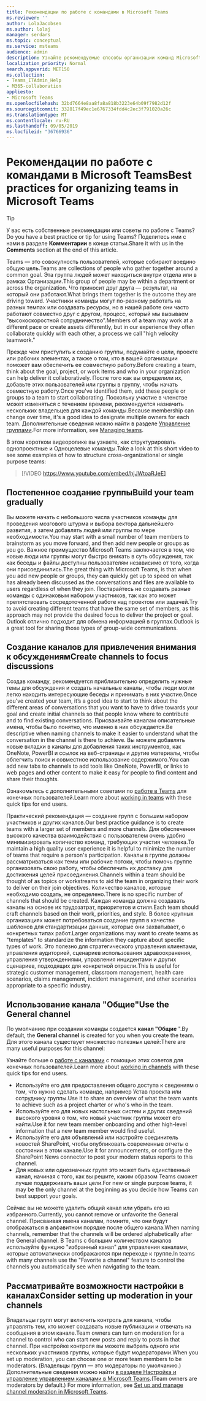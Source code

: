 ```yaml
---
title: Рекомендации по работе с командами в Microsoft Teams
ms.reviewer: ''
author: LolaJacobsen
ms.author: lolaj
manager: serdars
ms.topic: conceptual
ms.service: msteams
audience: admin
description: Узнайте рекомендуемые способы организации команд Microsoft Teams в соответствии с потребностями вашей организации.
localization_priority: Normal
search.appverid: MET150
ms.collection:
- Teams_ITAdmin_Help
- M365-collaboration
appliesto:
- Microsoft Teams
ms.openlocfilehash: 32bd7664e8aa8fa8a818b3223e64b09f7982d12f
ms.sourcegitcommit: 332817f49ec1e6767334fdd4c2ec3f791020a26c
ms.translationtype: MT
ms.contentlocale: ru-RU
ms.lasthandoff: 09/05/2019
ms.locfileid: "36766936"
---
```

<a name="best-practices-for-organizing-teams-in-microsoft-teams"></a><span data-ttu-id="47125-103">Рекомендации по работе с командами в Microsoft Teams</span><span class="sxs-lookup"><span data-stu-id="47125-103">Best practices for organizing teams in Microsoft Teams</span></span>
======================================================

> [!TIP]
> <span data-ttu-id="47125-104">У вас есть собственные рекомендации или советы по работе с Teams?</span><span class="sxs-lookup"><span data-stu-id="47125-104">Do you have a best practice or tip for using Teams?</span></span> <span data-ttu-id="47125-105">Поделитесь ими с нами в разделе **Комментарии** в конце статьи.</span><span class="sxs-lookup"><span data-stu-id="47125-105">Share it with us in the **Comments** section at the end of this article.</span></span>

<span data-ttu-id="47125-106">Teams — это совокупность пользователей, которые собирают воедино общую цель.</span><span class="sxs-lookup"><span data-stu-id="47125-106">Teams are collections of people who gather together around a common goal.</span></span> <span data-ttu-id="47125-107">Эта группа людей может находиться внутри отдела или в рамках Организации.</span><span class="sxs-lookup"><span data-stu-id="47125-107">This group of people may be within a department or across the organization.</span></span> <span data-ttu-id="47125-108">Что приносит друг друга — результат, на который они работают.</span><span class="sxs-lookup"><span data-stu-id="47125-108">What brings them together is the outcome they are driving toward.</span></span> <span data-ttu-id="47125-109">Участники команды могут по-разному работать на разных темпах или создавать ресурсы, но в нашей работе они часто работают совместно друг с другом, процесс, который мы вызываем "высокоскоростной сотрудничество".</span><span class="sxs-lookup"><span data-stu-id="47125-109">Members of a team may work at a different pace or create assets differently, but in our experience they often collaborate quickly with each other, a process we call "high velocity teamwork."</span></span>  

<span data-ttu-id="47125-110">Прежде чем приступить к созданию группы, подумайте о цели, проекте или рабочих элементах, а также о том, кто в вашей организации поможет вам обеспечить ее совместную работу.</span><span class="sxs-lookup"><span data-stu-id="47125-110">Before creating a team, think about the goal, project, or work items and who in your organization can help deliver it collaboratively.</span></span> <span data-ttu-id="47125-111">После того как вы определили их, добавьте этих пользователей или группы в группу, чтобы начать совместную работу.</span><span class="sxs-lookup"><span data-stu-id="47125-111">Once you've identified them, add these people or groups to a team to start collaborating.</span></span> <span data-ttu-id="47125-112">Поскольку участие в членстве может изменяться с течением времени, рекомендуется назначить нескольких владельцев для каждой команды.</span><span class="sxs-lookup"><span data-stu-id="47125-112">Because membership can change over time, it's a good idea to designate multiple owners for each team.</span></span> <span data-ttu-id="47125-113">Дополнительные сведения можно найти в разделе [Управление группами](https://support.office.com/article/Teams-and-Channels-df38ae23-8f85-46d3-b071-cb11b9de5499).</span><span class="sxs-lookup"><span data-stu-id="47125-113">For more information, see [Managing teams](https://support.office.com/article/Teams-and-Channels-df38ae23-8f85-46d3-b071-cb11b9de5499).</span></span>

<span data-ttu-id="47125-114">В этом коротком видеоролике вы узнаете, как структурировать однопроектные и Одноцелевые команды.</span><span class="sxs-lookup"><span data-stu-id="47125-114">Take a look at this short video to see some examples of how to structure cross-organizational or single purpose teams:</span></span>

> [!VIDEO https://www.youtube.com/embed/hjJWtoaRJeE]

## <a name="build-your-team-gradually"></a><span data-ttu-id="47125-115">Постепенное создание группы</span><span class="sxs-lookup"><span data-stu-id="47125-115">Build your team gradually</span></span>

<span data-ttu-id="47125-116">Вы можете начать с небольшого числа участников команды для проведения мозгового штурма и выбора вектора дальнейшего развития, а затем добавлять людей или группы по мере необходимости.</span><span class="sxs-lookup"><span data-stu-id="47125-116">You may start with a small number of team members to brainstorm as you move forward, and then add new people or groups as you go.</span></span> <span data-ttu-id="47125-117">Важное преимущество Microsoft Teams заключается в том, что новые люди или группы могут быстро вникать в суть обсуждения, так как беседы и файлы доступны пользователям независимо от того, когда они присоединились.</span><span class="sxs-lookup"><span data-stu-id="47125-117">The great thing with Microsoft Teams, is that when you add new people or groups, they can quickly get up to speed on what has already been discussed as the conversations and files are available to users regardless of when they join.</span></span> <span data-ttu-id="47125-118">Постарайтесь не создавать разные команды с одинаковым набором участников, так как это может препятствовать сосредоточенной работе над проектом или задачей.</span><span class="sxs-lookup"><span data-stu-id="47125-118">Try to avoid creating different teams that have the same set of members, as this approach may not provide the desired focus to deliver the project or goal.</span></span> <span data-ttu-id="47125-119">Outlook отлично подходит для обмена информацией в группах.</span><span class="sxs-lookup"><span data-stu-id="47125-119">Outlook is a great tool for sharing those types of group-wide communications.</span></span>

## <a name="create-channels-to-focus-discussions"></a><span data-ttu-id="47125-120">Создание каналов для привлечения внимания к обсуждениям</span><span class="sxs-lookup"><span data-stu-id="47125-120">Create channels to focus discussions</span></span>

<span data-ttu-id="47125-121">Создав команду, рекомендуется приблизительно определить нужные темы для обсуждения и создать начальные каналы, чтобы люди могли легко находить интересующие беседы и принимать в них участие.</span><span class="sxs-lookup"><span data-stu-id="47125-121">Once you've created your team, it’s a good idea to start to think about the different areas of conversations that you want to have to drive towards your goal and create initial channels so that people know where to contribute and to find existing conversations.</span></span> <span data-ttu-id="47125-122">Присваивайте каналам описательные имена, чтобы было понятно, что именно в них обсуждается.</span><span class="sxs-lookup"><span data-stu-id="47125-122">Be descriptive when naming channels to make it easier to understand what the conversation in the channel is there to achieve.</span></span> <span data-ttu-id="47125-123">Вы можете добавлять новые вкладки в каналы для добавления таких инструментов, как OneNote, PowerBI и ссылок на веб-страницы и другие материалы, чтобы облегчить поиск и совместное использование содержимого.</span><span class="sxs-lookup"><span data-stu-id="47125-123">You can add new tabs to channels to add tools like OneNote, PowerBI, or links to web pages and other content to make it easy for people to find content and share their thoughts.</span></span>

<span data-ttu-id="47125-124">Ознакомьтесь с дополнительными советами по [работе в Teams](https://support.office.com/article/teams-and-channels-df38ae23-8f85-46d3-b071-cb11b9de5499#ID0EAABAAA=Work_in_teams) для конечных пользователей.</span><span class="sxs-lookup"><span data-stu-id="47125-124">Learn more about [working in teams](https://support.office.com/article/teams-and-channels-df38ae23-8f85-46d3-b071-cb11b9de5499#ID0EAABAAA=Work_in_teams) with these quick tips for end users.</span></span> 

<span data-ttu-id="47125-125">Практический рекомендация — создание групп с большим набором участников и других каналов.</span><span class="sxs-lookup"><span data-stu-id="47125-125">Our best practice guidance is to create teams with a larger set of members and more channels.</span></span> <span data-ttu-id="47125-126">Для обеспечения высокого качества взаимодействия с пользователем очень удобно минимизировать количество команд, требующих участия человека.</span><span class="sxs-lookup"><span data-stu-id="47125-126">To maintain a high quality user experience it is helpful to minimize the number of teams that require a person's participation.</span></span> <span data-ttu-id="47125-127">Каналы в группе должны рассматриваться как темы или рабочие потоки, чтобы помочь группе организовать свою работу, чтобы обеспечить их доставку для достижения целей присоединения.</span><span class="sxs-lookup"><span data-stu-id="47125-127">Channels within a team should be thought of as topics or workstreams to aid the team in organizing their work to deliver on their join objectives.</span></span> <span data-ttu-id="47125-128">Количество каналов, которые необходимо создать, не определено.</span><span class="sxs-lookup"><span data-stu-id="47125-128">There is no specific number of channels that should be created.</span></span> <span data-ttu-id="47125-129">Каждая команда должна создавать каналы на основе их трудозатрат, приоритетов и стиля.</span><span class="sxs-lookup"><span data-stu-id="47125-129">Each team should craft channels based on their work, priorities, and style.</span></span> <span data-ttu-id="47125-130">В более крупных организациях может потребоваться создание групп в качестве шаблонов для стандартизации данных, которые они захватывает, о конкретных типах работ.</span><span class="sxs-lookup"><span data-stu-id="47125-130">Larger organizations may want to create teams as "templates" to standardize the information they capture about specific types of work.</span></span> <span data-ttu-id="47125-131">Это полезно для стратегического управления клиентами, управления аудиторией, сценариев использования здравоохранения, управления утверждениями, управления инцидентами и других сценариев, подходящих для конкретной отрасли.</span><span class="sxs-lookup"><span data-stu-id="47125-131">This is useful for strategic customer management, classroom management, health care scenarios, claims management, incident management, and other scenarios appropriate to a specific industry.</span></span>

## <a name="use-the-general-channel"></a><span data-ttu-id="47125-132">Использование канала "Общие"</span><span class="sxs-lookup"><span data-stu-id="47125-132">Use the General channel</span></span>

<span data-ttu-id="47125-133">По умолчанию при создании команды создается **канал "Общие** ".</span><span class="sxs-lookup"><span data-stu-id="47125-133">By default, the **General channel** is created for you when you create the team.</span></span> <span data-ttu-id="47125-134">Для этого канала существует множество полезных целей:</span><span class="sxs-lookup"><span data-stu-id="47125-134">There are many useful purposes for this channel:</span></span>

<span data-ttu-id="47125-135">Узнайте больше о [работе с каналами](https://support.office.com/article/teams-and-channels-df38ae23-8f85-46d3-b071-cb11b9de5499#ID0EAABAAA=Work_in_channels) с помощью этих советов для конечных пользователей.</span><span class="sxs-lookup"><span data-stu-id="47125-135">Learn more about [working in channels](https://support.office.com/article/teams-and-channels-df38ae23-8f85-46d3-b071-cb11b9de5499#ID0EAABAAA=Work_in_channels) with these quick tips for end users.</span></span>

- <span data-ttu-id="47125-136">Используйте его для предоставления общего доступа к сведениям о том, что нужно сделать команде, например Устав проекта или сотруднику группы.</span><span class="sxs-lookup"><span data-stu-id="47125-136">Use it to share an overview of what the team wants to achieve such as a project charter or who's who in the team.</span></span>
- <span data-ttu-id="47125-137">Используйте его для новых настольных систем и других сведений высокого уровня о том, что новый участник группы может его найти.</span><span class="sxs-lookup"><span data-stu-id="47125-137">Use it for new team member onboarding and other high-level information that a new team member would find useful.</span></span>
- <span data-ttu-id="47125-138">Используйте его для объявлений или настройте соединитель новостей SharePoint, чтобы опубликовать современные отчеты о состоянии в этом канале.</span><span class="sxs-lookup"><span data-stu-id="47125-138">Use it for announcements, or configure the SharePoint News connector to post your modern status reports to this channel.</span></span>  
- <span data-ttu-id="47125-139">Для новых или однозначных групп это может быть единственный канал, начиная с того, как вы решите, каким образом Teams сможет лучше поддерживать ваши цели.</span><span class="sxs-lookup"><span data-stu-id="47125-139">For new or single purpose teams, it may be the only channel at the beginning as you decide how Teams can best support your goals.</span></span>

<span data-ttu-id="47125-140">Сейчас вы не можете удалить общий канал или убрать его из избранного.</span><span class="sxs-lookup"><span data-stu-id="47125-140">Currently, you cannot remove or unfavorite the General channel.</span></span> <span data-ttu-id="47125-141">Присваивая имена каналам, помните, что они будут отображаться в алфавитном порядке после общего канала.</span><span class="sxs-lookup"><span data-stu-id="47125-141">When naming channels, remember that the channels will be ordered alphabetically after the General channel.</span></span> <span data-ttu-id="47125-142">В Teams с большим количеством каналов используйте функцию "избранный канал" для управления каналами, которые автоматически отображаются при переходе к группе.</span><span class="sxs-lookup"><span data-stu-id="47125-142">In teams with many channels use the "Favorite a channel" feature to control the channels you automatically see when navigating to the team.</span></span> 

## <a name="consider-setting-up-moderation-in-your-channels"></a><span data-ttu-id="47125-143">Рассматривайте возможности настройки в каналах</span><span class="sxs-lookup"><span data-stu-id="47125-143">Consider setting up moderation in your channels</span></span>

<span data-ttu-id="47125-144">Владельцы групп могут включить контроль для канала, чтобы управлять тем, кто может создавать новые публикации и отвечать на сообщения в этом канале.</span><span class="sxs-lookup"><span data-stu-id="47125-144">Team owners can turn on moderation for a channel to control who can start new posts and reply to posts in that channel.</span></span> <span data-ttu-id="47125-145">При настройке контроля вы можете выбрать одного или нескольких участников группы, которые будут модераторами.</span><span class="sxs-lookup"><span data-stu-id="47125-145">When you set up moderation, you can choose one or more team members to be moderators.</span></span> <span data-ttu-id="47125-146">(Владельцы групп — это модераторы по умолчанию.) Дополнительные сведения можно найти [в разделе Настройка и управление управлением каналами в Microsoft Teams](manage-channel-moderation-in-teams.md).</span><span class="sxs-lookup"><span data-stu-id="47125-146">(Team owners are moderators by default.) For more information, see [Set up and manage channel moderation in Microsoft Teams](manage-channel-moderation-in-teams.md).</span></span>
